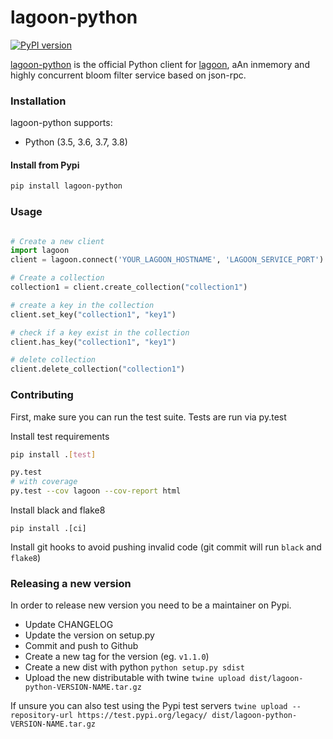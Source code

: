 lagoon-python
=============

[![PyPI version](https://badge.fury.io/py/lagoon-python.svg)](http://badge.fury.io/py/lagoon-python)

[lagoon-python](https://github.com/rrajaravi/lagoon-python) is the official Python client for [lagoon](https://github.com/sourcepirate/lagoon), aAn inmemory and highly concurrent bloom filter service based on json-rpc.

### Installation

lagoon-python supports:

- Python (3.5, 3.6, 3.7, 3.8)

#### Install from Pypi

```bash
pip install lagoon-python
```

### Usage

```python

# Create a new client
import lagoon
client = lagoon.connect('YOUR_LAGOON_HOSTNAME', 'LAGOON_SERVICE_PORT')

# Create a collection
collection1 = client.create_collection("collection1")

# create a key in the collection
client.set_key("collection1", "key1")

# check if a key exist in the collection
client.has_key("collection1", "key1")

# delete collection
client.delete_collection("collection1")
```

### Contributing

First, make sure you can run the test suite. Tests are run via py.test

Install test requirements

```bash
pip install .[test]

py.test
# with coverage
py.test --cov lagoon --cov-report html
```

Install black and flake8

```
pip install .[ci]
```

Install git hooks to avoid pushing invalid code (git commit will run `black` and `flake8`)

### Releasing a new version

In order to release new version you need to be a maintainer on Pypi.

- Update CHANGELOG
- Update the version on setup.py
- Commit and push to Github
- Create a new tag for the version (eg. `v1.1.0`)
- Create a new dist with python `python setup.py sdist`
- Upload the new distributable with twine `twine upload dist/lagoon-python-VERSION-NAME.tar.gz`

If unsure you can also test using the Pypi test servers `twine upload --repository-url https://test.pypi.org/legacy/ dist/lagoon-python-VERSION-NAME.tar.gz`
